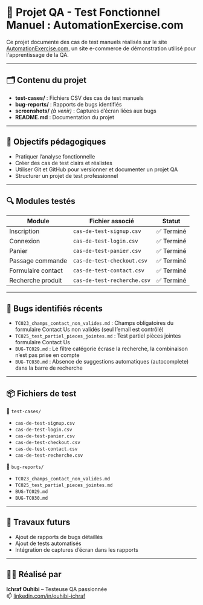 # 🧪 Projet QA - Test Fonctionnel Manuel : AutomationExercise.com

Ce projet documente des cas de test manuels réalisés sur le site [AutomationExercise.com](https://automationexercise.com), un site e-commerce de démonstration utilisé pour l'apprentissage de la QA.

---

## 🗂️ Contenu du projet

- **test-cases/** : Fichiers CSV des cas de test manuels  
- **bug-reports/** : Rapports de bugs identifiés  
- **screenshots/** *(à venir)* : Captures d’écran liées aux bugs  
- **README.md** : Documentation du projet

---

## 🎯 Objectifs pédagogiques

- Pratiquer l’analyse fonctionnelle  
- Créer des cas de test clairs et réalistes  
- Utiliser Git et GitHub pour versionner et documenter un projet QA  
- Structurer un projet de test professionnel

---

## 🔍 Modules testés

| Module             | Fichier associé               | Statut        |
|--------------------|------------------------------|---------------|
| Inscription        | `cas-de-test-signup.csv`       | ✅ Terminé    |
| Connexion          | `cas-de-test-login.csv`        | ✅ Terminé    |
| Panier             | `cas-de-test-panier.csv`       | ✅ Terminé    |
| Passage commande   | `cas-de-test-checkout.csv`     | ✅ Terminé    |
| Formulaire contact | `cas-de-test-contact.csv`      | ✅ Terminé    |
| Recherche produit  | `cas-de-test-recherche.csv`    | ✅ Terminé    |

---

## 🐞 Bugs identifiés récents

- `TC023_champs_contact_non_valides.md` : Champs obligatoires du formulaire Contact Us non validés (seul l’email est contrôlé)  
- `TC025_test_partiel_pieces_jointes.md` : Test partiel pièces jointes formulaire Contact Us  
- `BUG-TC029.md` : Le filtre catégorie écrase la recherche, la combinaison n’est pas prise en compte  
- `BUG-TC030.md` : Absence de suggestions automatiques (autocomplete) dans la barre de recherche  

---

## 📦 Fichiers de test

📁 `test-cases/`  
- `cas-de-test-signup.csv`  
- `cas-de-test-login.csv`  
- `cas-de-test-panier.csv`  
- `cas-de-test-checkout.csv`  
- `cas-de-test-contact.csv`  
- `cas-de-test-recherche.csv`  

📁 `bug-reports/`  
- `TC023_champs_contact_non_valides.md`  
- `TC025_test_partiel_pieces_jointes.md`  
- `BUG-TC029.md`  
- `BUG-TC030.md`  

---

## 🔧 Travaux futurs

- Ajout de rapports de bugs détaillés  
- Ajout de tests automatisés  
- Intégration de captures d’écran dans les rapports  

---

## 🙋‍♀️ Réalisé par

**Ichraf Ouhibi** – Testeuse QA passionnée  
📫 [linkedin.com/in/ouhibi-ichraf](https://www.linkedin.com/in/ouhibi-ichraf/)

